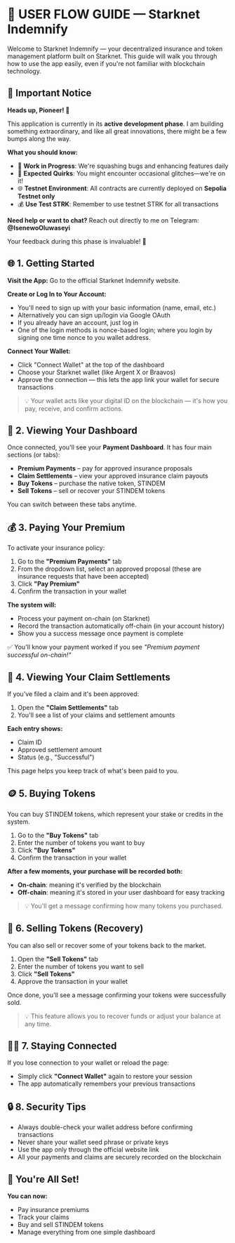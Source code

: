 # 🧭 USER FLOW GUIDE — Starknet Indemnify

Welcome to Starknet Indemnify — your decentralized insurance and token management platform built on Starknet. This guide will walk you through how to use the app easily, even if you're not familiar with blockchain technology.


## 🚨 Important Notice

**Heads up, Pioneer! 🚀**

This application is currently in its **active development phase**. I am building something extraordinary, and like all great innovations, there might be a few bumps along the way.

**What you should know:**

- 🔧 **Work in Progress**: We're squashing bugs and enhancing features daily
- 🐛 **Expected Quirks**: You might encounter occasional glitches—we're on it!
- 🌐 **Testnet Environment**: All contracts are currently deployed on **Sepolia Testnet only**
- 💰 **Use Test STRK**: Remember to use testnet STRK for all transactions

**Need help or want to chat?**
Reach out directly to me on Telegram: **@IsenewoOluwaseyi**

Your feedback during this phase is invaluable! 🙏


## 🌐 1. Getting Started

**Visit the App:**
Go to the official Starknet Indemnify website.

**Create or Log In to Your Account:**
- You'll need to sign up with your basic information (name, email, etc.)
- Alternatively you can sign up/login via Google OAuth
- If you already have an account, just log in
- One of the login methods is nonce-based login; where you login by signing one time nonce to you wallet address.

**Connect Your Wallet:**
- Click "Connect Wallet" at the top of the dashboard
- Choose your Starknet wallet (like Argent X or Braavos)
- Approve the connection — this lets the app link your wallet for secure transactions

> 💡 Your wallet acts like your digital ID on the blockchain — it's how you pay, receive, and confirm actions.

## 📄 2. Viewing Your Dashboard

Once connected, you'll see your **Payment Dashboard**. It has four main sections (or tabs):

- **Premium Payments** – pay for approved insurance proposals
- **Claim Settlements** – view your approved insurance claim payouts
- **Buy Tokens** – purchase the native token, STINDEM
- **Sell Tokens** – sell or recover your STINDEM tokens

You can switch between these tabs anytime.

## 💰 3. Paying Your Premium

To activate your insurance policy:

1. Go to the **"Premium Payments"** tab
2. From the dropdown list, select an approved proposal (these are insurance requests that have been accepted)
3. Click **"Pay Premium"**
4. Confirm the transaction in your wallet

**The system will:**
- Process your payment on-chain (on Starknet)
- Record the transaction automatically off-chain (in your account history)
- Show you a success message once payment is complete

✅ You'll know your payment worked if you see *"Premium payment successful on-chain!"*

## 🧾 4. Viewing Your Claim Settlements

If you've filed a claim and it's been approved:

1. Open the **"Claim Settlements"** tab
2. You'll see a list of your claims and settlement amounts

**Each entry shows:**
- Claim ID
- Approved settlement amount
- Status (e.g., "Successful")

This page helps you keep track of what's been paid to you.

## 🪙 5. Buying Tokens

You can buy STINDEM tokens, which represent your stake or credits in the system.

1. Go to the **"Buy Tokens"** tab
2. Enter the number of tokens you want to buy
3. Click **"Buy Tokens"**
4. Confirm the transaction in your wallet

**After a few moments, your purchase will be recorded both:**
- **On-chain**: meaning it's verified by the blockchain
- **Off-chain**: meaning it's stored in your user dashboard for easy tracking

> 💡 You'll get a message confirming how many tokens you purchased.

## 💸 6. Selling Tokens (Recovery)

You can also sell or recover some of your tokens back to the market.

1. Open the **"Sell Tokens"** tab
2. Enter the number of tokens you want to sell
3. Click **"Sell Tokens"**
4. Approve the transaction in your wallet

Once done, you'll see a message confirming your tokens were successfully sold.

> 💡 This feature allows you to recover funds or adjust your balance at any time.

## 🧍‍♂️ 7. Staying Connected

If you lose connection to your wallet or reload the page:

- Simply click **"Connect Wallet"** again to restore your session
- The app automatically remembers your previous transactions

## 🔒 8. Security Tips

- Always double-check your wallet address before confirming transactions
- Never share your wallet seed phrase or private keys
- Use the app only through the official website link
- All your payments and claims are securely recorded on the blockchain

## 🎉 You're All Set!

**You can now:**
- Pay insurance premiums
- Track your claims
- Buy and sell STINDEM tokens
- Manage everything from one simple dashboard
